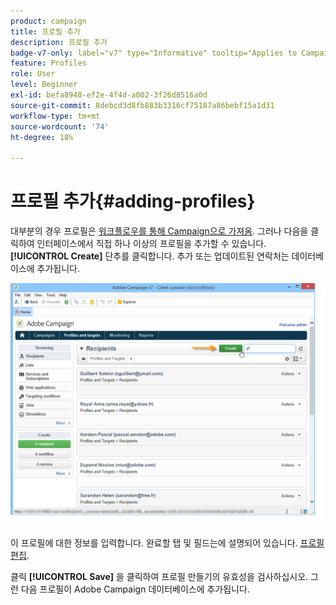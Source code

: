 ```yaml
---
product: campaign
title: 프로필 추가
description: 프로필 추가
badge-v7-only: label="v7" type="Informative" tooltip="Applies to Campaign Classic v7 only"
feature: Profiles
role: User
level: Beginner
exl-id: befa8948-ef2e-4f4d-a002-3f26d8516a0d
source-git-commit: 8debcd3d8fb883b3316cf75187a86bebf15a1d31
workflow-type: tm+mt
source-wordcount: '74'
ht-degree: 18%

---
```


# 프로필 추가{#adding-profiles}



대부분의 경우 프로필은 [워크플로우를 통해 Campaign으로 가져옴](../../platform/using/import-export-workflows.md). 그러나 다음을 클릭하여 인터페이스에서 직접 하나 이상의 프로필을 추가할 수 있습니다. **[!UICONTROL Create]** 단추를 클릭합니다. 추가 또는 업데이트된 연락처는 데이터베이스에 추가됩니다.

![](assets/s_ncs_user_profile_add.png)

이 프로필에 대한 정보를 입력합니다. 완료할 탭 및 필드는에 설명되어 있습니다. [프로필 편집](../../platform/using/editing-a-profile.md).

클릭 **[!UICONTROL Save]** 을 클릭하여 프로필 만들기의 유효성을 검사하십시오. 그런 다음 프로필이 Adobe Campaign 데이터베이스에 추가됩니다.
